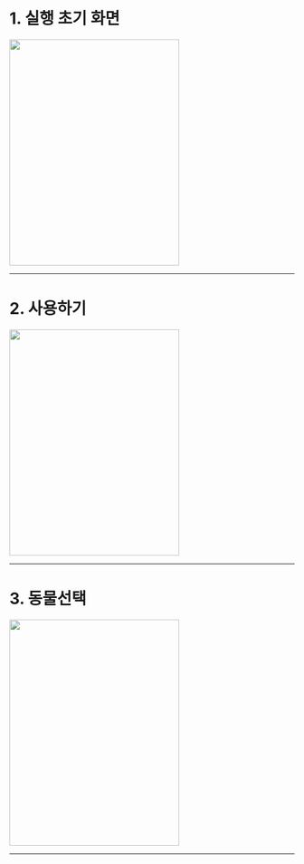 <html>
  <head>
    <title>안드로이드 좋아하는 동물선택</title>
  </head>
  <body>
    <h1> 1. 실행 초기 화면 </h1>
    <img src ="https://github.com/HanJunKwon/android_layoutVisible/blob/master/resultCapture/Screenshot_1480060791.png?raw=true"
    width=300 height=400><br>
    <hr>
    <h1> 2. 사용하기 </h1>
    <img src ="https://github.com/HanJunKwon/android_layoutVisible/blob/master/resultCapture/Screenshot_1480060801.png?raw=true"
    width=300 height=400><br>
    <hr>
    <h1> 3. 동물선택 </h1>
    <img src ="https://github.com/HanJunKwon/android_layoutVisible/blob/master/resultCapture/Screenshot_1480060807.png?raw=true"
    width=300 height=400><br>
    <hr>
  <body>
</html>
